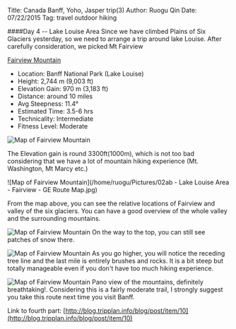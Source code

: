 Title: Canada Banff, Yoho, Jasper trip(3)
Author: Ruogu Qin
Date: 07/22/2015
Tag: travel
     outdoor
     hiking

####Day 4 -- Lake Louise Area
Since we have climbed Plains of Six Glaciers yesterday, so we need to arrange a trip around lake Louise. After carefully consideration, we picked Mt Fairview

[Fairview Mountain](http://www.soistheman.com/diary/page.php?id=fairview-mtn&page=1)

* Location: Banff National Park (Lake Louise)
* Height: 2,744 m (9,003 ft)
* Elevation Gain: 970 m (3,183 ft)
* Distance: around 10 miles
* Avg Steepness: 11.4°
* Estimated Time: 3.5-6 hrs
* Technicality: Intermediate
* Fitness Level: Moderate

![Map of Fairview Mountain](/home/ruogu/Pictures/fairview_mountain.jpg)

The Elevation gain is round 3300ft(1000m), which is not too bad considering that we have a lot of mountain hiking experience (Mt. Washington, Mt Marcy etc.)

![Map of Fairview Mountain](/home/ruogu/Pictures/02ab - Lake Louise Area - Fairview - GE Route Map.jpg)

From the map above, you can see the relative locations of Fairview and valley of the six glaciers. You can have a good overview of the whole valley and the surrounding mountains.

![Map of Fairview Mountain](/home/ruogu/Pictures/IMG_20150630_141849.jpg)
On the way to the top, you can still see patches of snow there.

![Map of Fairview Mountain](/home/ruogu/Pictures/IMG_20150630_153339.jpg)
As you go higher, you will notice the receding tree line and the last mile is entirely brushes and rocks. It is a bit steep but totally manageable even if you don't have too much hiking experience.

![Map of Fairview Mountain](/home/ruogu/Pictures/PANO_20150630_155537.jpg)
Pano view of the mountains, definitely breathtaking!. Considering this is a fairly moderate trail, I strongly suggest you take this route next time you visit Banff.

Link to fourth part: [http://blog.tripplan.info/blog/post/item/10](http://blog.tripplan.info/blog/post/item/10)
